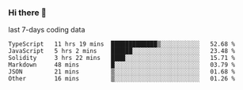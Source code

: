 ### Hi there 👋
<!--START_SECTION:waka-->

last 7-days coding data
```text
TypeScript   11 hrs 19 mins  █████████████▒░░░░░░░░░░░   52.68 %
JavaScript   5 hrs 2 mins    ██████░░░░░░░░░░░░░░░░░░░   23.48 %
Solidity     3 hrs 22 mins   ████░░░░░░░░░░░░░░░░░░░░░   15.71 %
Markdown     48 mins         █░░░░░░░░░░░░░░░░░░░░░░░░   03.79 %
JSON         21 mins         ▒░░░░░░░░░░░░░░░░░░░░░░░░   01.68 %
Other        16 mins         ▒░░░░░░░░░░░░░░░░░░░░░░░░   01.26 %
```

<!--END_SECTION:waka-->
<!--
**TRoYals/TRoYals** is a ✨ _special_ ✨ repository because its `README.md` (this file) appears on your GitHub profile.

Here are some ideas to get you started:

- 🔭 I’m currently working on ...
- 🌱 I’m currently learning ...
- 👯 I’m looking to collaborate on ...
- 🤔 I’m looking for help with ...
- 💬 Ask me about ...
- 📫 How to reach me: ...
- 😄 Pronouns: ...
- ⚡ Fun fact: ...
-->
